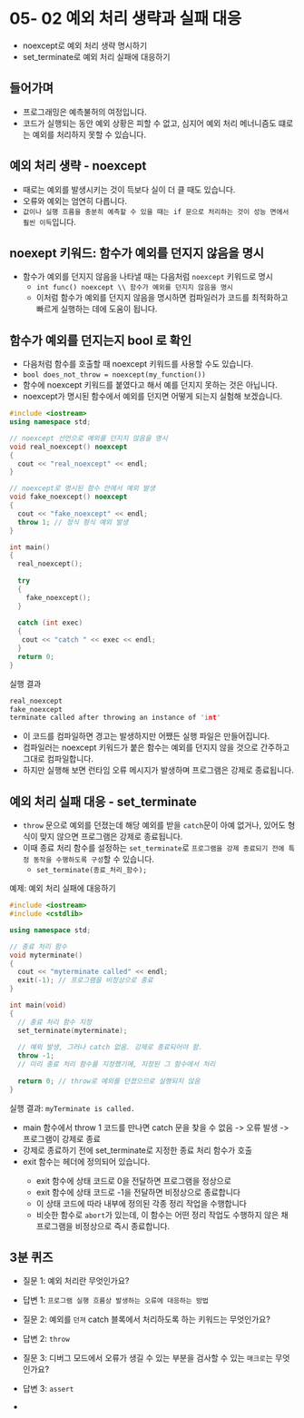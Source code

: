 # 05- 02 예외 처리 생략과 실패 대응
- noexcept로 예외 처리 생략 명시하기
- set_terminate로 예외 처리 실패에 대응하기

## 들어가며
- 프로그래밍은 예측불허의 여정입니다.
- 코드가 실행되는 동안 예외 상황은 피할 수 없고, 심지어 예외 처리 메너니즘도 떄로는 예외를 처리하지 못할 수 있습니다.


## 예외 처리 생략 - noexcept
- 때로는 예외를 발생시키는 것이 득보다 실이 더 클 때도 있습니다.
- 오류와 예외는 엄연히 다릅니다.
- `값이나 실행 흐름을 충분히 예측할 수 있을 때는 if 문으로 처리하는 것이 성능 면에서 훨씬 이득`입니다.

## noexept 키워드: 함수가 예외를 던지지 않음을 명시
- 함수가 예외를 던지지 않음을 나타낼 때는 다음처럼 `noexcept` 키워드로 명시
  - `int func() noexcept \\ 함수가 예외를 던지지 않음을 명시`
  - 이처럼 함수가 예외를 던지지 않음을 명시하면 컴파일러가 코드를 최적화하고 빠르게 실행하는 데에 도움이 됩니다.

## 함수가 예외를 던지는지 bool 로 확인
- 다음처럼 함수를 호출할 때 noexcept 키워드를 사용할 수도 있습니다.
- `bool does_not_throw = noexcept(my_function())`
- 함수에 noexcept 키워드를 붙였다고 해서 예를 던지지 못하는 것은 아닙니다.
- noexcept가 명시된 함수에서 예외를 던지면 어떻게 되는지 실험해 보겠습니다.

```cpp
#include <iostream>
using namespace std;

// noexcept 선언으로 예외를 던지지 않음을 명시
void real_noexcept() noexcept
{
  cout << "real_noexcept" << endl;
}

// noexcept로 명시된 함수 안에서 예외 발생
void fake_noexcept() noexcept
{
  cout << "fake_noexcept" << endl;
  throw 1; // 정식 형식 예외 발생
}

int main()
{
  real_noexcept();
  
  try
  {
    fake_noexcept();
  }
  
  catch (int exec)
  {
   cout << "catch " << exec << endl;
  }
  return 0;
}
```

실행 결과
```cpp
real_noexcept
fake_noexcept
terminate called after throwing an instance of 'int'
```
- 이 코드를 컴파일하면 경고는 발생하지만 어쨌든 실행 파일은 만들어집니다.
- 컴파일러는 noexcept 키워드가 붙은 함수는 예외를 던지지 않을 것으로 간주하고 그대로 컴파일합니다.
- 하지만 실행해 보면 런타임 오류 메시지가 발생하며 프로그램은 강제로 종료됩니다.

## 예외 처리 실패 대응 - set_terminate
- `throw` 문으로 예외를 던졌는데 해당 예외를 받을 `catch`문이 아예 없거나, 있어도 형식이 맞지 않으면 프로그램은 강제로 종료됩니다.
- 이때 종료 처리 함수를 설정하는 `set_terminate`로 `프로그램을 강제 종료되기 전에 특정 동작을 수행하도록 구성`할 수 있습니다.
  - `set_terminate(종료_처리_함수);`

예제: 예외 처리 실패에 대응하기
```cpp
#include <iostream>
#include <cstdlib>

using namespace std;

// 종료 처리 함수
void myterminate()
{
  cout << "myterminate called" << endl;
  exit(-1); // 프로그램을 비정상으로 종료
}

int main(void)
{
  // 종료 처리 함수 지정
  set_terminate(myterminate);
  
  // 예외 발생, 그러나 catch 없음. 강제로 종료되어야 함.  
  throw -1;
  // 미리 종료 처리 함수를 지정했기에, 지정된 그 함수에서 처리
  
  return 0; // throw로 예외를 던졌으므로 실행되지 않음  
}
```

실행 결과: `myTerminate is called.`

- main 함수에서 throw 1 코드를 만나면 catch 문을 찾을 수 없음 -> 오류 발생 -> 프로그램이 강제로 종료
- 강제로 종료하기 전에 set_terminate로 지정한 종료 처리 함수가 호출
- exit 함수는 <cstdlib> 헤더에 정의되어 있습니다.
  - exit 함수에 상태 코드로 0을 전달하면 프로그램을 정상으로
  - exit 함수에 상태 코드로 -1을 전달하면 비정상으로 종료합니다
  - 이 상태 코드에 따라 내부에 정의된 각종 정리 작업을 수행합니다
  - 비슷한 함수로 `abort`가 있는데, 이 함수는 어떤 정리 작업도 수행하지 않은 채 프로그램을 비정상으로 즉시 종료합니다.

## 3분 퀴즈
- 질문 1: 예외 처리란 무엇인가요?
- 답변 1: `프로그램 실행 흐름상 발생하는 오류에 대응하는 방법`

- 질문 2: 예외를 `던져` catch 블록에서 처리하도록 하는 키워드는 무엇인가요?
- 답변 2: `throw`

- 질문 3: 디버그 모드에서 오류가 생길 수 있는 부분을 검사할 수 있는 `매크로`는 무엇인가요?
- 답변 3: `assert`
- 









